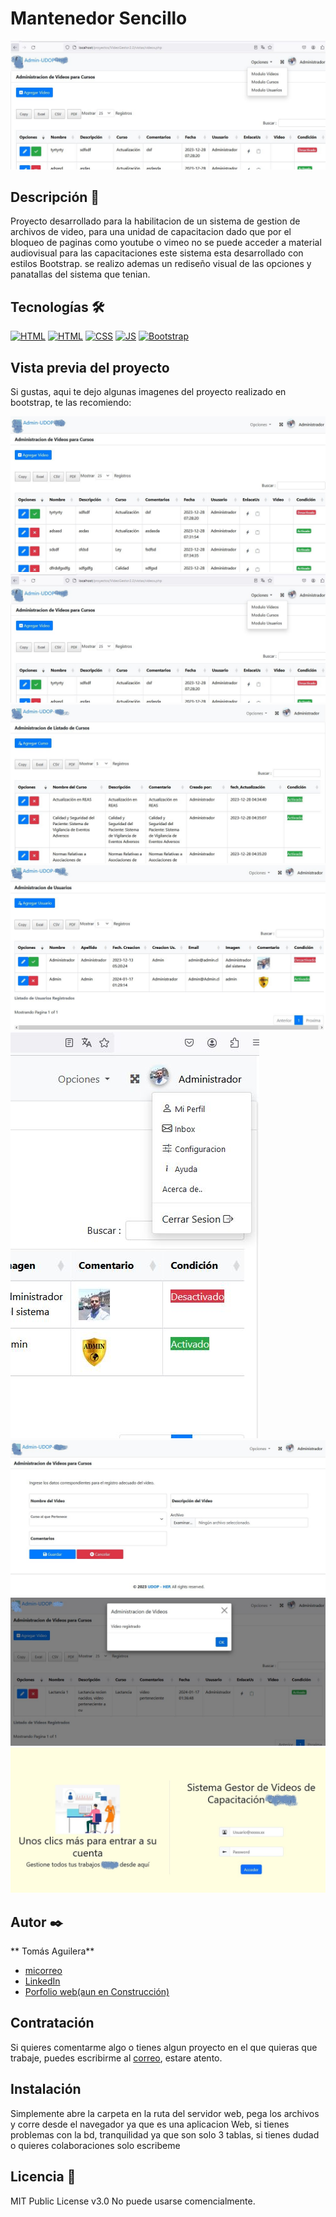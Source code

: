 # Mantenedor Sencillo
![Imagen del proyecto](https://github.com/TomasAguileraCastillo/Gestor-de-archivos-de-video-2.0/blob/main/imagenes%20del%20sistema/Captura2.JPG)

## Descripción 📑

Proyecto desarrollado para la habilitacion de un sistema de gestion de archivos de video, para una unidad de capacitacion dado que por el bloqueo de paginas como youtube o vimeo no se puede acceder a material audiovisual para las capacitaciones este sistema esta desarrollado con estilos Bootstrap. 
se realizo ademas un rediseño visual de las opciones y panatallas del sistema que tenian.


## Tecnologías 🛠

[![HTML](https://img.shields.io/badge/PHP-777BB4?style=for-the-badge&logo=php&logoColor=white)](https://img.shields.io/badge/PHP-777BB4?style=for-the-badge&logo=php&logoColor=white)
[![HTML](https://img.shields.io/badge/HTML5-E34F26?style=for-the-badge&logo=html5&logoColor=white)](https://es.wikipedia.org/wiki/HTML5)
[![CSS](https://img.shields.io/badge/CSS3-1572B6?style=for-the-badge&logo=css3&logoColor=white)](https://es.wikipedia.org/wiki/CSS)
[![JS](https://img.shields.io/badge/JavaScript-F7DF1E?style=for-the-badge&logo=javascript&logoColor=black)](https://es.wikipedia.org/wiki/JavaScript)
[![Bootstrap](https://img.shields.io/badge/bootstrap-6e00ff?style=for-the-badge&logo=bootstrap&logoColor=white)](https://es.wikipedia.org/wiki/Bootstrap_(framework))


## Vista previa del proyecto
Si gustas, aqui te dejo algunas imagenes del proyecto realizado en bootstrap, te las recomiendo:

![Captura del proyecto](https://github.com/TomasAguileraCastillo/Gestor-de-archivos-de-video-2.0/blob/main/imagenes%20del%20sistema/Captura.JPG)
![Captura del proyecto](https://github.com/TomasAguileraCastillo/Gestor-de-archivos-de-video-2.0/blob/main/imagenes%20del%20sistema/Captura2.JPG)
![Captura del proyecto](https://github.com/TomasAguileraCastillo/Gestor-de-archivos-de-video-2.0/blob/main/imagenes%20del%20sistema/Captura3.JPG)
![Captura del proyecto](https://github.com/TomasAguileraCastillo/Gestor-de-archivos-de-video-2.0/blob/main/imagenes%20del%20sistema/Captura4.JPG)
![Captura del proyecto](https://github.com/TomasAguileraCastillo/Gestor-de-archivos-de-video-2.0/blob/main/imagenes%20del%20sistema/Captura5.JPG)
![Captura del proyecto](https://github.com/TomasAguileraCastillo/Gestor-de-archivos-de-video-2.0/blob/main/imagenes%20del%20sistema/Captura6.JPG)
![Captura del proyecto](https://github.com/TomasAguileraCastillo/Gestor-de-archivos-de-video-2.0/blob/main/imagenes%20del%20sistema/Captura7.JPG)
![Captura del proyecto](https://github.com/TomasAguileraCastillo/Gestor-de-archivos-de-video-2.0/blob/main/imagenes%20del%20sistema/login.JPG)






## Autor ✒️
** Tomás Aguilera**

* [micorreo](tomasaguilerac@live.cl)
* [LinkedIn](https://www.linkedin.com/in/tomásaguilera)
* [Porfolio web(aun en Construcción)](https://tu-dominio.com/)

## Contratación
Si quieres comentarme algo o tienes algun proyecto en el que quieras que trabaje, puedes escribirme al [correo](tomasaguilerac@live.cl), estare atento.

## Instalación 
Simplemente abre la carpeta en la ruta del servidor web, pega los archivos y corre desde el navegador ya que es una aplicacion Web, si tienes problemas con la bd, tranquilidad ya que son solo 3 tablas, si tienes dudad o quieres colaboraciones solo escribeme
  
## Licencia 📄
MIT Public License v3.0
No puede usarse comencialmente.
